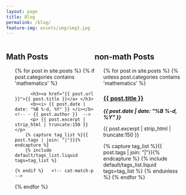```yaml
---
layout: page
title: Blog
permalink: /blog/
feature-img: assets/img/img3.jpg
---
```


<div class=coll2>
<h2>Math Posts</h2>
<ul>
  {% for post in site.posts %}
  	{% if post.categories contains 'mathematics' %}
        
	      <h3><a href="{{ post.url }}">{{ post.title }}</a> </h3> 
          <b><i> {{ post.date | date: "%B %-d, %Y" }} </i></b> <!-- - {{ post.author }}  -->
          <p> {{ post.excerpt | strip_html | truncate:150 }} </p>
        {% capture tag_list %}{{ post.tags | join: "|"}}{% endcapture %}
        {% include default/tags_list.liquid tags=tag_list %}
	    
    {% endif %}   <!-- cat-match-p -->
  {% endfor %}
</ul>
</div>


<div class=coll2>
<h2>non-math Posts</h2>
<ul>
  {% for post in site.posts %}
  {% unless post.categories contains 'mathematics' %}
     <h3><a href="{{ post.url }}">{{ post.title }}</a> </h3> 
      <b><i> {{ post.date | date: "%B %-d, %Y" }} </i></b> <!-- - {{ post.author }}  -->
      <p> {{ post.excerpt | strip_html | truncate:150 }} </p>
      {% capture tag_list %}{{ post.tags | join: "|"}}{% endcapture %}
      {% include default/tags_list.liquid tags=tag_list %}
  {% endunless %}
  {% endfor %}
</ul>
</div>



<style>
    .coll2 {
        float: left;
        width: 48%;
        padding-bottom: 50px;
    }
    @media screen and (max-width: 800px) { 
    .coll2 {
        float: left;
        width: 100%;
        padding-bottom: 50px;
    }
    }
    /* Clear floats after the columns */
    .roww:after {
        content: "";
        display: table;
        clear: both;
    }
</style>
